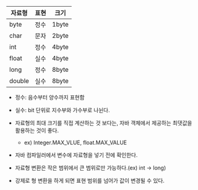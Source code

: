
| 자료형    | 표현  | 크기    |
| ------ | --- | ----- |
| byte   | 정수  | 1byte |
| char   | 문자  | 2byte |
| int    | 정수  | 4byte |
| float  | 실수  | 4byte |
| long   | 정수  | 8byte |
| double | 실수  | 8byte |
- 정수: 음수부터 양수까지 표현함
- 실수: bit 단위로 지수부와 가수부로 나뉜다.

- 자료형의 최대 크기를 직접 계산하는 것 보다는, 자바 객체에서 제공하는 최댓값을 활용하는 것이 좋다.
	- ex) Integer.MAX_VLUE, float.MAX_VALUE
- 자바 컴파일러에서 변수에 자료형을 넣기 전에 확인한다.
- 자료형 변환은 작은 범위에서 큰 범위로만 가능하다.(ex) int -> long)
- 강제로 형 변환을 하게 되면 표현 범위를 넘어가 값이 변경될 수 있다.
